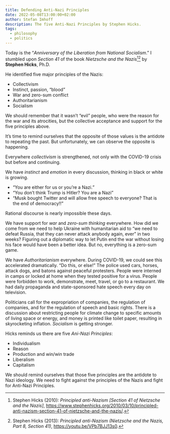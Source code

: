 ```yaml
---
title: Defending Anti-Nazi Principles
date: 2022-05-08T13:00:00+02:00
author: Stefan Imhoff
description: The five Anti-Nazi Principles by Stephen Hicks.
tags:
  - philosophy
  - politics
---
```


Today is the “_Anniversary of the Liberation from National Socialism_.” I stumbled upon _Section 41_ of the book <cite>Nietzsche and the Nazis</cite>[^hicks2010ub][^hicks2013bu] by **Stephen Hicks**, Ph.D.

He identified five major principles of the Nazis:

- Collectivism
- Instinct, passion, “blood”
- War and zero-sum conflict
- Authoritarianism
- Socialism

We should remember that it wasn’t “evil” people, who were the reason for the war and its atrocities, but the collective acceptance and support for the five principles above.

It’s time to remind ourselves that the opposite of those values is the antidote to repeating the past. But unfortunately, we can observe the opposite is happening.

Everywhere _collectivism_ is strengthened, not only with the COVID-19 crisis but before and continuing.

We have _instinct_ and _emotion_ in every discussion, thinking in black or white is growing.

- <q>You are either for us or you’re a Nazi.</q>
- <q>You don’t think Trump is Hitler? You are a Nazi</q>
- <q>Musk bought Twitter and will allow free speech to everyone? That is the end of democracy!!</q>

Rational discourse is nearly impossible these days.

We have support for _war_ and _zero-sum thinking_ everywhere. How did we come from we need to help Ukraine with humanitarian aid to <q>we need to defeat Russia, that they can never attack anybody again, ever</q> in two weeks? Figuring out a diplomatic way to let Putin end the war without losing his face would have been a better idea. But no, everything is a zero-sum game.

We have _Authoritarianism_ everywhere. During COVID-19, we could see this accelerated dramatically. <q>Do this, or else!</q> The police used cars, horses, attack dogs, and batons against peaceful protesters. People were interned in camps or locked at home when they tested positive for a virus. People were forbidden to work, demonstrate, meet, travel, or go to a restaurant. We had daily propaganda and state-sponsored hate speech every day on television.

Politicians call for the expropriation of companies, the regulation of companies, and for the regulation of speech and basic rights. There is a discussion about restricting people for climate change to specific amounts of living space or energy, and money is printed like toilet paper, resulting in skyrocketing inflation. _Socialism_ is getting stronger.

Hicks reminds us there are five <cite>Ani-Nazi Principles</cite>:

- Individualism
- Reason
- Production and win/win trade
- Liberalism
- Capitalism

We should remind ourselves that those five principles are the antidote to Nazi ideology. We need to fight against the principles of the Nazis and fight for Anti-Nazi Principles.

[^hicks2010ub]: Stephen Hicks (2010): _Principled anti-Nazism [Section 41 of Nietzsche and the Nazis]_, <https://www.stephenhicks.org/2010/03/10/principled-anti-nazism-section-41-of-nietzsche-and-the-nazis/>.
[^hicks2013bu]: Stephen Hicks (2013): _Principled anti-Nazism (Nietzsche and the Nazis, Part 8, Section 41)_, <https://youtu.be/VPb7BJJ13s0>.
